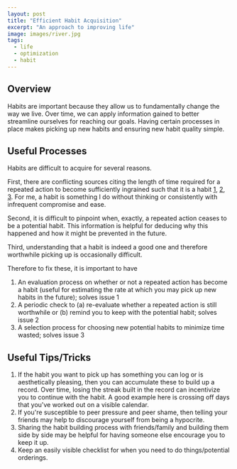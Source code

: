 ```yaml
---
layout: post
title: "Efficient Habit Acquisition"
excerpt: "An approach to improving life"
image: images/river.jpg
tags: 
  - life
  - optimization
  - habit
---
```


## Overview
Habits are important because they allow us to fundamentally change the way we live. Over time, we can apply
information gained to better streamline ourselves for reaching our goals. Having certain processes in place
makes picking up new habits and ensuring new habit quality simple.

## Useful Processes
Habits are difficult to acquire for several reasons. 

First, there are conflicting sources citing the length of time required for a repeated action to become
sufficiently ingrained such that it is a habit 
[1](https://examinedexistence.com/how-long-does-it-take-for-something-to-become-a-habit/), 
[2](https://www.brainpickings.org/2014/01/02/how-long-it-takes-to-form-a-new-habit/),
[3](https://www.amazon.com/Making-Habits-Breaking-Things-Change/dp/0306822628/?tag=braipick-20).
For me, a habit is something I do without thinking
or consistently with infrequent compromise and ease.

Second, it is difficult to pinpoint when, exactly, a repeated action ceases to be a potential habit. This information is
helpful for deducing why this happened and how it might be prevented in the future. 

Third, understanding that a habit is indeed a good one and therefore worthwhile picking up is occasionally difficult.

Therefore to fix these, it is important to have

1. An evaluation process on whether or not a repeated action has become a habit (useful for estimating the rate at which
you may pick up new habits in the future); solves issue 1
2. A periodic check to (a) re-evaluate whether a repeated action is still worthwhile or (b) remind you to keep with
the potential habit; solves issue 2
3. A selection process for choosing new potential habits to minimize time wasted; solves issue 3

## Useful Tips/Tricks
1. If the habit you want to pick up has something you can log or is aesthetically pleasing, then you can accumulate
these to build up a record. Over time, losing the streak built in the record can incentivize you to continue
with the habit. A good example here is crossing off days that you've worked out on a visible calendar.
2. If you're susceptible to peer pressure and peer shame, then telling your friends may help to discourage yourself
from being a hypocrite.
3. Sharing the habit building process with friends/family and building them side by side may be helpful
for having someone else encourage you to keep it up.
4. Keep an easily visible checklist for when you need to do things/potential orderings.
